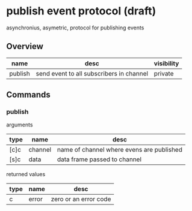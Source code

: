 # publish event protocol (draft)
asynchronius, asymetric, protocol for publishing events

## Overview

|name|desc|visibility|
|-|-|-|
|publish|send event to all subscribers in channel|private|

## Commands

### publish
arguments

|type|name|desc|
|-|-|-|
|[c]c|channel|name of channel where evens are published|
|[s]c|data|data frame passed to channel|

returned values

|type|name|desc|
|-|-|-|
|c|error|zero or an error code|
